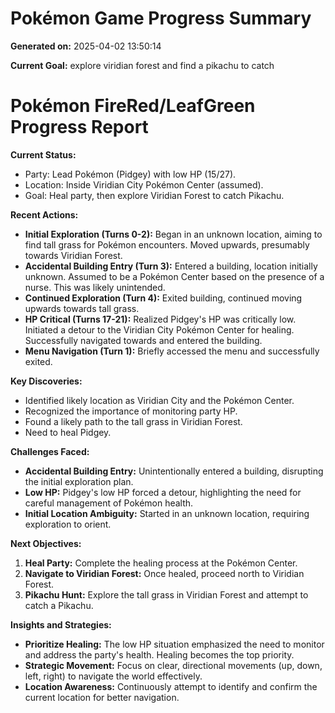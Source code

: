 # Pokémon Game Progress Summary

**Generated on:** 2025-04-02 13:50:14

**Current Goal:** explore viridian forest and find a pikachu to catch

# Pokémon FireRed/LeafGreen Progress Report

**Current Status:**

*   Party: Lead Pokémon (Pidgey) with low HP (15/27).
*   Location: Inside Viridian City Pokémon Center (assumed).
*   Goal:  Heal party, then explore Viridian Forest to catch Pikachu.

**Recent Actions:**

*   **Initial Exploration (Turns 0-2):**  Began in an unknown location, aiming to find tall grass for Pokémon encounters. Moved upwards, presumably towards Viridian Forest.
*   **Accidental Building Entry (Turn 3):** Entered a building, location initially unknown. Assumed to be a Pokémon Center based on the presence of a nurse.  This was likely unintended.
*   **Continued Exploration (Turn 4):** Exited building, continued moving upwards towards tall grass.
*   **HP Critical (Turns 17-21):**  Realized Pidgey's HP was critically low.  Initiated a detour to the Viridian City Pokémon Center for healing.  Successfully navigated towards and entered the building.
*   **Menu Navigation (Turn 1):** Briefly accessed the menu and successfully exited.

**Key Discoveries:**

*   Identified likely location as Viridian City and the Pokémon Center.
*   Recognized the importance of monitoring party HP.
*   Found a likely path to the tall grass in Viridian Forest.
*   Need to heal Pidgey.

**Challenges Faced:**

*   **Accidental Building Entry:** Unintentionally entered a building, disrupting the initial exploration plan.
*   **Low HP:**  Pidgey's low HP forced a detour, highlighting the need for careful management of Pokémon health.
*   **Initial Location Ambiguity:** Started in an unknown location, requiring exploration to orient.

**Next Objectives:**

1.  **Heal Party:** Complete the healing process at the Pokémon Center.
2.  **Navigate to Viridian Forest:**  Once healed, proceed north to Viridian Forest.
3.  **Pikachu Hunt:** Explore the tall grass in Viridian Forest and attempt to catch a Pikachu.

**Insights and Strategies:**

*   **Prioritize Healing:** The low HP situation emphasized the need to monitor and address the party's health.  Healing becomes the top priority.
*   **Strategic Movement:** Focus on clear, directional movements (up, down, left, right) to navigate the world effectively.
*   **Location Awareness:** Continuously attempt to identify and confirm the current location for better navigation.
